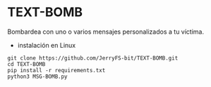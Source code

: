 # TEXT-BOMB
Bombardea con uno o varios mensajes personalizados a tu víctima.

* instalación en Linux
~~~
git clone https://github.com/JerryFS-bit/TEXT-BOMB.git
cd TEXT-BOMB
pip install -r requirements.txt
python3 MSG-BOMB.py
~~~
